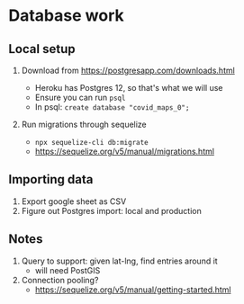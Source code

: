 # Database work

## Local setup

1. Download from https://postgresapp.com/downloads.html

   - Heroku has Postgres 12, so that's what we will use
   - Ensure you can run `psql`
   - In psql: `create database "covid_maps_0";`

1. Run migrations through sequelize

   - `npx sequelize-cli db:migrate`
   - https://sequelize.org/v5/manual/migrations.html

## Importing data

1. Export google sheet as CSV
1. Figure out Postgres import: local and production

## Notes

1. Query to support: given lat-lng, find entries around it
   - will need PostGIS
1. Connection pooling?
   - https://sequelize.org/v5/manual/getting-started.html
